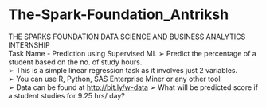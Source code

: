 # The-Spark-Foundation_Antriksh
THE SPARKS FOUNDATION DATA SCIENCE AND BUSINESS ANALYTICS INTERNSHIP  
Task Name - Prediction using Supervised ML 
➢ Predict the percentage of a student based on the no. of study hours.  
➢ This is a simple linear regression task as it involves just 2 variables.  
➢ You can use R, Python, SAS Enterprise Miner or any other tool  
➢ Data can be found at http://bit.ly/w-data 
➢ What will be predicted score if a student studies for 9.25 hrs/ day? 

